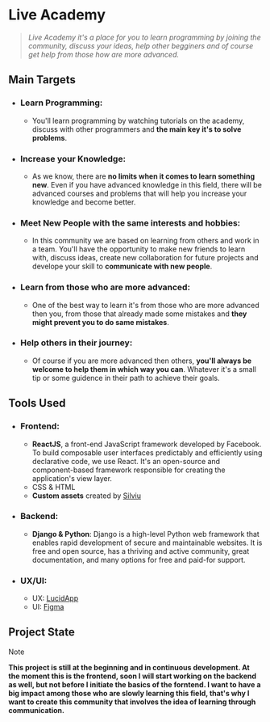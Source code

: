 # Live Academy
>   _Live Academy it's a place for you to learn programming by joining the community, discuss your ideas, help other begginers and of course get help from those how are more advanced._

## Main Targets

* ### Learn Programming:
    * You'll learn programming by watching tutorials on the academy, discuss with other programmers and **the main key it's to solve problems**.

* ### Increase your Knowledge:

    * As we know, there are **no limits when it comes to learn something new**. Even if you have advanced knowledge in this field, there will be advanced courses and problems that will help you increase your knowledge and become better. 

* ### Meet New People with the same interests and hobbies:
    * In this community we are based on learning from others and work in a team. You'll have the opportunity to make new friends to learn with, discuss ideas, create new collaboration for future projects and develope your skill to **communicate with new people**.

* ### Learn from those who are more advanced:
    * One of the best way to learn it's from those who are more advanced then you, from those that already made some mistakes and **they might prevent you to do same mistakes**.

* ### Help others in their journey:
    * Of course if you are more advanced then others, **you'll always be welcome to help them in which way you can**. Whatever it's a small tip or some guidence in their path to achieve their goals.


## Tools Used

* ### Frontend:
    * **ReactJS**, a front-end JavaScript framework developed by Facebook. To build composable user interfaces predictably and efficiently using declarative code, we use React. It's an open-source and component-based framework responsible for creating the application's view layer.
    * CSS & HTML
    * **Custom assets** created by [Silviu](https://github.com/SilviuPe) 

* ### Backend: 
    * **Django & Python**: Django is a high-level Python web framework that enables rapid development of secure and maintainable websites. It is free and open source, has a thriving and active community, great documentation, and many options for free and paid-for support.
* ### UX/UI: 
    * UX: [LucidApp](https://www.lucid.app/)
    * UI: [Figma](https://www.figma.com/)

## Project State
> [!NOTE]
> **This project is still at the beginning and in continuous development. At the moment this is the frontend, soon I will start working on the backend as well, but not before I initiate the basics of the forntend. I want to have a big impact among those who are slowly learning this field, that's why I want to create this community that involves the idea of ​​learning through communication.**
